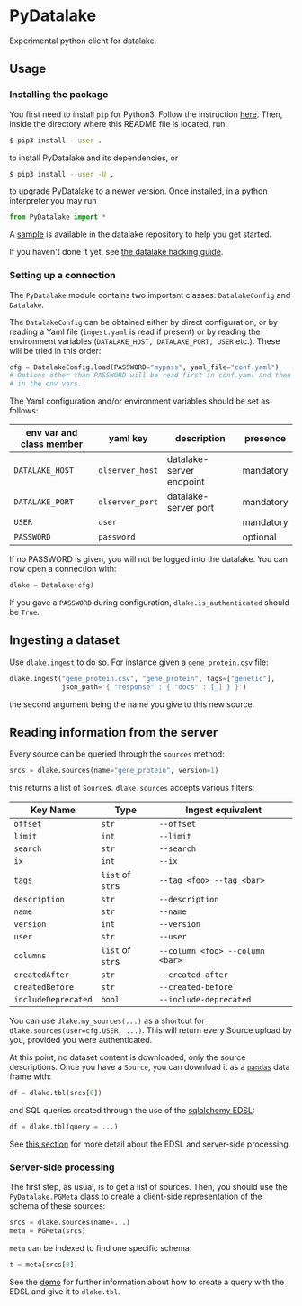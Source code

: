 # PyDatalake

Experimental python client for datalake.

## Usage

### Installing the package

You first need to install `pip` for Python3. Follow the instruction
[here](). Then, inside the directory where this README file is located, run:

``` bash
$ pip3 install --user .
```

to install PyDatalake and its dependencies, or

``` bash
$ pip3 install --user -U .
```

to upgrade PyDatalake to a newer version.  Once installed, in a python
interpreter you may run

``` python
from PyDatalake import *
```

A [sample](../examples/demo_pydatalake.py) is available in the datalake
repository to help you get started.

If you haven't done it yet, see [the datalake hacking guide](../HACKING.md).


### Setting up a connection

The `PyDatalake` module contains two important classes: `DatalakeConfig` and
`Datalake`.

The `DatalakeConfig` can be obtained either by direct configuration, or by
reading a Yaml file (`ingest.yaml` is read if present) or by reading the
environment variables (`DATALAKE_HOST, DATALAKE_PORT, USER` etc.). These will be
tried in this order:

``` python
cfg = DatalakeConfig.load(PASSWORD="mypass", yaml_file="conf.yaml")
# Options other than PASSWORD will be read first in conf.yaml and then
# in the env vars.
```

The Yaml configuration and/or environment variables should be set as follows:

| env var and class member | yaml key        | description              | presence
| --------------------     | --------        | -----------              | -----------
| `DATALAKE_HOST`          | `dlserver_host` | datalake-server endpoint | mandatory
| `DATALAKE_PORT`          | `dlserver_port` | datalake-server port     | mandatory
| `USER`                   | `user`          |                          | mandatory
| `PASSWORD`               | `password`      |                          | optional

If no PASSWORD is given, you will not be logged into the datalake. You can now
open a connection with:

``` python
dlake = Datalake(cfg)
```

If you gave a `PASSWORD` during configuration, `dlake.is_authenticated` should
be `True`.

## Ingesting a dataset

Use `dlake.ingest` to do so. For instance given a `gene_protein.csv` file:

``` python
dlake.ingest("gene_protein.csv", "gene_protein", tags=["genetic"],
             json_path='{ "response" : { "docs" : [_] } }')
```

the second argument being the name you give to this new source.

## Reading information from the server

Every source can be queried through the `sources` method:

``` python
srcs = dlake.sources(name="gene_protein", version=1)
```

this returns a list of `Source`s. `dlake.sources` accepts various filters:

| Key Name               | Type              | Ingest equivalent                     |
| ---------------------- | -------------     | ----------------------------          |
| `offset`               | `str`             | `--offset`                            |
| `limit`                | `int`             | `--limit`                             |
| `search`               | `str`             | `--search`                            |
| `ix`                   | `int`             | `--ix`                                |
| `tags`                 | `list` of `str`s  | `--tag <foo> --tag <bar>`             |
| `description`          | `str`             | `--description`                       |
| `name`                 | `str`             | `--name`                              |
| `version`              | `int`             | `--version`                           |
| `user`                 | `str`             | `--user`                              |
| `columns`              | `list` of `str`s  | `--column <foo> --column <bar>`       |
| `createdAfter`         | `str`             | `--created-after`                     |
| `createdBefore`        | `str`             | `--created-before`                    |
| `includeDeprecated`    | `bool`            | `--include-deprecated`                |

You can use `dlake.my_sources(...)` as a shortcut for
`dlake.sources(user=cfg.USER, ...)`. This will return every Source upload by
you, provided you were authenticated.

At this point, no dataset content is downloaded, only the source
descriptions. Once you have a `Source`, you can download it as a
[`pandas`](http://pandas.pydata.org) data frame with:

``` python
df = dlake.tbl(srcs[0])
```

and SQL queries created through the use of the
[sqlalchemy EDSL](http://docs.sqlalchemy.org/en/latest/orm/query.html):

``` python
df = dlake.tbl(query = ...)
```

See [this section](#server-side-processing) for more detail about the EDSL and
server-side processing.


### Server-side processing

The first step, as usual, is to get a list of sources. Then, you should use the
`PyDatalake.PGMeta` class to create a client-side representation of the schema
of these sources:

``` python
srcs = dlake.sources(name=...)
meta = PGMeta(srcs)
```

`meta` can be indexed to find one specific schema:

``` python
t = meta[srcs[0]]
```

See the [demo](../examples/demo_pydatalake.py) for further information about how
to create a query with the EDSL and give it to `dlake.tbl`.
